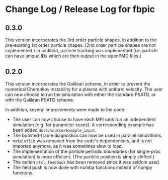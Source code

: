 # Change Log / Release Log for fbpic

## 0.3.0

This version incorporates the 3rd order particle shapes, in addition to the
pre-existing 1st order particle shapes. (2nd order particle shapes are not
implemented.)
In addition, particle tracking was implemented (i.e. particle can have unique
IDs which are then output in the openPMD files.)

## 0.2.0

This version incorporates the Galilean scheme, in order to prevent the
numerical Cherenkov instability for a plasma with uniform velocity. The
user can now choose to run the simulation with either the standard PSATD, or
with the Galilean PSATD scheme.

In addition, several improvements were made to the code:
- The user can now choose to have each MPI rank run an independent simulation (e.g. for parameter scans). A corresponding example has been added `docs/source/example_input`.
- The boosted-frame diagnostics can now be used in parallel simulations.
- `matplotlib` was removed from the code's dependencies, and is not imported anymore, as it was sometimes slow to load.
- The implementation of the particle periodic boundaries (for single-proc simulation)
  is more efficient. (The particle position is simply shifted.)
- The option `ptcl_feedback` has been removed since it was seldom used.
- The field push is now done with numba functions instead of numpy functions.
